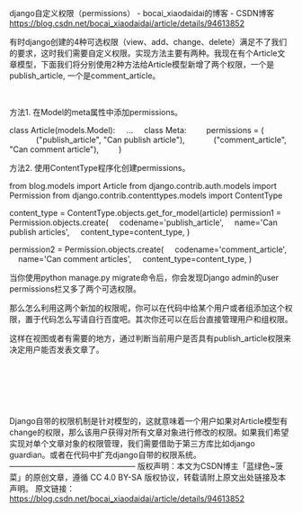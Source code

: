django自定义权限（permissions） - bocai_xiaodaidai的博客 - CSDN博客 https://blog.csdn.net/bocai_xiaodaidai/article/details/94613852

有时django创建的4种可选权限（view、add、change、delete）满足不了我们的要求，这时我们需要自定义权限。实现方法主要有两种。我现在有个Article文章模型，下面我们将分别使用2种方法给Article模型新增了两个权限，一个是publish_article, 一个是comment_article。

 

方法1. 在Model的meta属性中添加permissions。

class Article(models.Model):
    ...
    class Meta:
        permissions = (
            ("publish_article", "Can publish article"),
            ("comment_article", "Can comment article"),
        )

方法2. 使用ContentType程序化创建permissions。

from blog.models import Article
from django.contrib.auth.models import Permission
from django.contrib.contenttypes.models import ContentType
 
content_type = ContentType.objects.get_for_model(article)
permission1 = Permission.objects.create(
    codename='publish_article',
    name='Can publish articles',
    content_type=content_type,
)
 
permission2 = Permission.objects.create(
    codename='comment_article',
    name='Can comment articles',
    content_type=content_type,
)

当你使用python manage.py migrate命令后，你会发现Django admin的user permissions栏又多了两个可选权限。

那么怎么利用这两个新加的权限呢，你可以在代码中给某个用户或者组添加这个权限，置于代码怎么写请自行百度吧。其次你还可以在后台直接管理用户和组权限。

这样在视图或者有需要的地方，通过判断当前用户是否具有publish_article权限来决定用户能否发表文章了。

 

 

 

Django自带的权限机制是针对模型的，这就意味着一个用户如果对Article模型有change的权限，那么该用户获得对所有文章对象进行修改的权限。如果我们希望实现对单个文章对象的权限管理，我们需要借助于第三方库比如django guardian。或者在代码中扩充django自带的权限系统。
————————————————
版权声明：本文为CSDN博主「蓝绿色~菠菜」的原创文章，遵循 CC 4.0 BY-SA 版权协议，转载请附上原文出处链接及本声明。
原文链接：https://blog.csdn.net/bocai_xiaodaidai/article/details/94613852